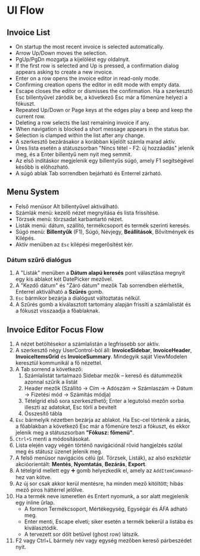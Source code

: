 # UI Flow

## Invoice List
- On startup the most recent invoice is selected automatically.
- Arrow Up/Down moves the selection.
- PgUp/PgDn mozgatja a kijelölést egy oldalnyit.
- If the first row is selected and Up is pressed, a confirmation dialog appears asking to create a new invoice.
- Enter on a row opens the invoice editor in read-only mode.
- Confirming creation opens the editor in edit mode with empty data.
- Escape closes the editor or dismisses the confirmation. Ha a szerkesztő Esc billentyűvel záródik be, a következő Esc már a főmenüre helyezi a fókuszt.
- Repeated Up/Down or Page keys at the edges play a beep and keep the current row.
- Deleting a row selects the last remaining invoice if any.
- When navigation is blocked a short message appears in the status bar.
- Selection is clamped within the list after any change.
- A szerkesztő bezárásakor a korábban kijelölt számla marad aktív.
- Üres lista esetén a státuszsorban "Nincs tétel - F2: új hozzáadás" jelenik meg, és a Enter billentyű nem nyit meg semmit.
- Az első indításkor megjelenik egy billentyűs súgó, amely F1 segítségével később is előhozható.
- A súgó ablak Tab sorrendben bejárható és Enterrel zárható.

## Menu System
- Felső menüsor Alt billentyűvel aktiválható.
- Számlák menü: kezelő nézet megnyitása és lista frissítése.
- Törzsek menü: törzsadat karbantartó nézet.
- Listák menü: dátum, szállító, termékcsoport és termék szerinti keresés.
- Súgó menü: **Billentyűk** (F1), Súgó, Névjegy, **Beállítások**, Bővítmények és Kilépés.
- Aktív menüben az `Esc` kilépési megerősítést kér.

### Dátum szűrő dialógus
1. A "Listák" menüben a **Dátum alapú keresés** pont választása megnyit egy kis ablakot két DatePicker mezővel.
2. A "Kezdő dátum" és "Záró dátum" mezők Tab sorrendben elérhetők, Enterrel aktiválható a **Szűrés** gomb.
3. `Esc` bármikor bezárja a dialógust változtatás nélkül.
4. A Szűrés gomb a kiválasztott tartomány alapján frissíti a számlalistát és a fókuszt visszaadja a főablaknak.

## Invoice Editor Focus Flow
1. A nézet betöltésekor a számlalistán a legfrissebb sor aktív.
2. A szerkesztő négy UserControl-ból áll: **InvoiceSidebar**, **InvoiceHeader**, **InvoiceItemsGrid** és **InvoiceSummary**. Mindegyik saját ViewModelen keresztül kommunikál a fő nézettel.
3. A Tab sorrend a következő:
   1. Számlalistát tartalmazó Sidebar mezők – kereső és dátummezők azonnal szűrik a listát
   2. Header mezők (Szállító → Cím → Adószám → Számlaszám → Dátum → Fizetési mód → Számítás módja)
   3. Tételgrid első sora szerkeszthető; Enter a legutolsó mezőn sorba illeszti az adatokat, Esc törli a bevitelt
   4. Összesítő tábla
4. `Esc` bármelyik nézetben bezárja az ablakot. Ha Esc-cel történik a zárás, a főablakban a következő Esc már a főmenüre teszi a fókuszt, és ekkor jelenik meg a státuszsorban **"Fókusz: főmenü"**.
5. `Ctrl+S` menti a módosításokat.
6. Lista elején vagy végén történő navigációnál rövid hangjelzés szólal meg és státusz üzenet jelenik meg.
7. A felső menüsor navigációs célú (pl. Törzsek, Listák), az alsó eszköztár akcióorientált: **Mentés**, **Nyomtatás**, **Bezárás**, **Export**.
8. A tételgrid mellett egy ➕ gomb helyezkedik el, amely az `AddItemCommand`-hez van kötve.
9. Az új sor csak akkor kerül mentésre, ha minden mező kitöltött; hibás mező piros háttérrel jelölve.
10. Ha a termék neve ismeretlen és Entert nyomunk, a sor alatt megjelenik egy inline űrlap.
    - A formon Termékcsoport, Mértékegység, Egységár és ÁFA adható meg.
    - Enter menti, Escape elveti; siker esetén a termék bekerül a listába és kiválasztódik.
    - A tervezett sor dőlt betűvel (ghost row) látszik.
11. F2 vagy Ctrl+L bármely név vagy egység mezőben kereső párbeszédet nyit.
